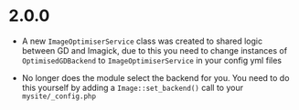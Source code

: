 # 2.0.0

* A new `ImageOptimiserService` class was created to shared logic between GD and Imagick, due to this
you need to change instances of `OptimisedGDBackend` to `ImageOptimiserService` in your config yml files

* No longer does the module select the backend for you. You need to do this yourself by adding a `Image::set_backend()`
call to your `mysite/_config.php`